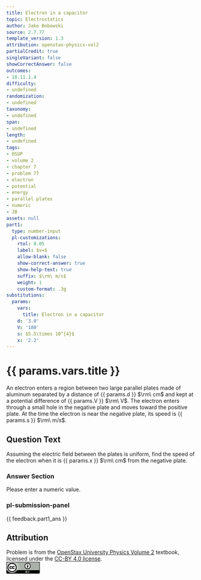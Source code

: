 ```yaml
---
title: Electron in a capacitor
topic: Electrostatics
author: Jake Bobowski
source: 2.7.77
template_version: 1.3
attribution: openstax-physics-vol2
partialCredit: true
singleVariant: false
showCorrectAnswer: false
outcomes:
- 18.11.1.4
difficulty:
- undefined
randomization:
- undefined
taxonomy:
- undefined
span:
- undefined
length:
- undefined
tags:
- OSUP
- volume 2
- chapter 7
- problem 77
- electron
- potential
- energy
- parallel plates
- numeric
- JB
assets: null
part1:
  type: number-input
  pl-customizations:
    rtol: 0.05
    label: $v=$
    allow-blank: false
    show-correct-answer: true
    show-help-text: true
    suffix: $\rm\ m/s$
    weight: 1
    custom-format: .3g
substitutions:
  params:
    vars:
      title: Electron in a capacitor
    d: '3.0'
    V: '180'
    s: $5.5\times 10^{4}$
    x: '2.2'
---
```

# {{ params.vars.title }}
An electron enters a region between two large parallel plates made of aluminum separated by a distance of {{ params.d }} $\rm\ cm$ and kept at a potential difference of {{ params.V }} $\rm\ V$.
The electron enters through a small hole in the negative plate and moves toward the positive plate.
At the time the electron is near the negative plate, its speed is {{ params.s }} $\rm\ m/s$.

## Question Text

Assuming the electric field between the plates is uniform, find the speed of the electron when it is {{ params.x }} $\rm\ cm$ from the negative plate.

### Answer Section

Please enter a numeric value.

### pl-submission-panel

{{ feedback.part1_ans }}

## Attribution

Problem is from the [OpenStax University Physics Volume 2](https://openstax.org/details/books/university-physics-volume-2) textbook, licensed under the [CC-BY 4.0 license](https://creativecommons.org/licenses/by/4.0/).<br>![Image representing the Creative Commons 4.0 BY license.](https://raw.githubusercontent.com/firasm/bits/master/by.png)